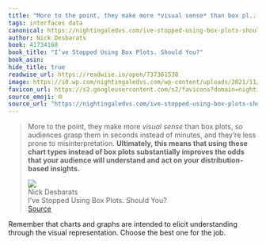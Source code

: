 ```yaml
---
title: "More to the point, they make more *visual sense* than box pl..."
tags: interfaces data
canonical: https://nightingaledvs.com/ive-stopped-using-box-plots-should-you/
author: Nick Desbarats
book: 41734168
book_title: "I’ve Stopped Using Box Plots. Should You?"
book_asin: 
hide_title: true
readwise_url: https://readwise.io/open/737361538
image: https://i0.wp.com/nightingaledvs.com/wp-content/uploads/2021/11/box-plot-vs-histogram-w-callouts.png?fit=2889%2C1520&ssl=1
favicon_url: https://s2.googleusercontent.com/s2/favicons?domain=nightingaledvs.com
source_emoji: 🌐
source_url: "https://nightingaledvs.com/ive-stopped-using-box-plots-should-you/#:~:text=More%20to%20the,your%20distribution-based%20insights.**"
---
```


> More to the point, they make more *visual sense* than box plots, so audiences grasp them in seconds instead of minutes, and they’re less prone to misinterpretation. **Ultimately, this means that using these chart types instead of box plots substantially improves the odds that your audience will understand and act on your distribution-based insights.**
> <div class="quoteback-footer"><div class="quoteback-avatar"><img class="mini-favicon" src="https://s2.googleusercontent.com/s2/favicons?domain=nightingaledvs.com"></div><div class="quoteback-metadata"><div class="metadata-inner"><span style="display:none">FROM:</span><div aria-label="Nick Desbarats" class="quoteback-author"> Nick Desbarats</div><div aria-label="I’ve Stopped Using Box Plots. Should You?" class="quoteback-title"> I’ve Stopped Using Box Plots. Should You?</div></div></div><div class="quoteback-backlink"><a target="_blank" aria-label="go to the full text of this quotation" rel="noopener" href="https://nightingaledvs.com/ive-stopped-using-box-plots-should-you/#:~:text=More%20to%20the,your%20distribution-based%20insights.**" class="quoteback-arrow"> Source</a></div></div>

Remember that charts and graphs are intended to elicit understanding through the visual representation. Choose the best one for the job.